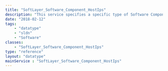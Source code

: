 ```yaml
---
title: "SoftLayer_Software_Component_HostIps"
description: "This service specifies a specific type of Software Component:  A Host Intrusion Protection System instance. "
date: "2018-02-12"
tags:
    - "datatype"
    - "sldn"
    - "Software"
classes:
    - "SoftLayer_Software_Component_HostIps"
type: "reference"
layout: "datatype"
mainService : "SoftLayer_Software_Component_HostIps"
---
```

